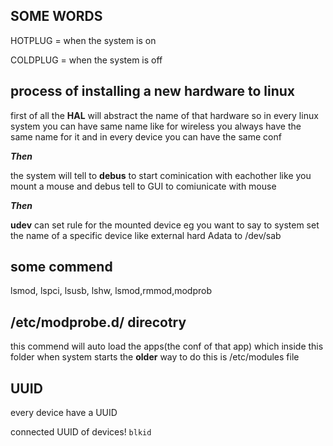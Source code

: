 ## SOME WORDS

HOTPLUG = when the system is on 

COLDPLUG = when the system is off


## process of installing a new hardware to linux

first of all the **HAL** will abstract the name of that hardware so in every linux system you can have same name like for wireless you always have the same name for it and in every device you can have the same conf

***Then***

the system will tell to **debus** to start cominication with eachother like you mount a mouse and debus tell to GUI to comiunicate with mouse

***Then***

<a name="udev"></a>**udev** can set rule for the mounted device eg you want to say to system set the name of a specific device like external hard Adata to /dev/sab 

## some commend

lsmod, lspci, lsusb, lshw, lsmod,rmmod,modprob

## /etc/modprobe.d/ direcotry

this commend will auto load the apps(the conf of that app) which inside this folder when system starts the **older** way to do this is /etc/modules file

## UUID
every device have a UUID 

connected UUID of devices! `blkid` 